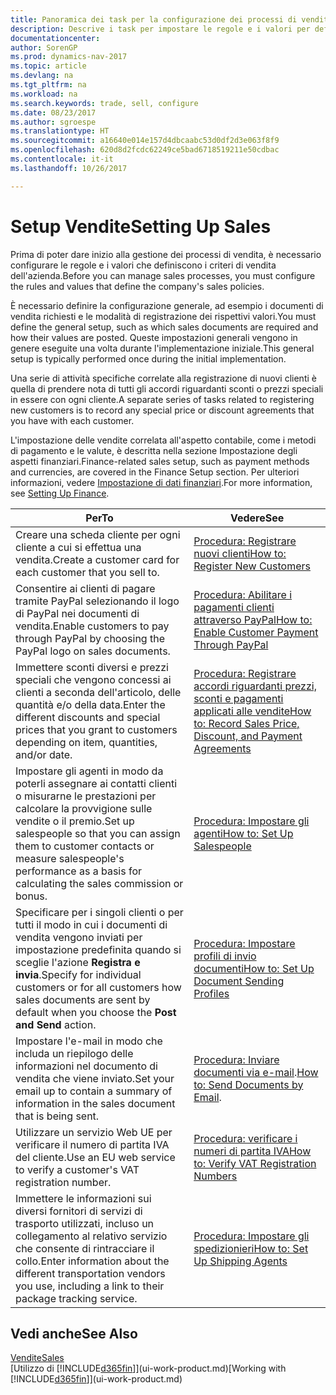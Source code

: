 ```yaml
---
title: Panoramica dei task per la configurazione dei processi di vendita
description: Descrive i task per impostare le regole e i valori per definire i criteri e processi di vendita.
documentationcenter: 
author: SorenGP
ms.prod: dynamics-nav-2017
ms.topic: article
ms.devlang: na
ms.tgt_pltfrm: na
ms.workload: na
ms.search.keywords: trade, sell, configure
ms.date: 08/23/2017
ms.author: sgroespe
ms.translationtype: HT
ms.sourcegitcommit: a16640e014e157d4dbcaabc53d0df2d3e063f8f9
ms.openlocfilehash: 620d8d2fcdc62249ce5bad6718519211e50cdbac
ms.contentlocale: it-it
ms.lasthandoff: 10/26/2017

---
```

# <a name="setting-up-sales"></a><span data-ttu-id="bfd53-103">Setup Vendite</span><span class="sxs-lookup"><span data-stu-id="bfd53-103">Setting Up Sales</span></span>
<span data-ttu-id="bfd53-104">Prima di poter dare inizio alla gestione dei processi di vendita, è necessario configurare le regole e i valori che definiscono i criteri di vendita dell'azienda.</span><span class="sxs-lookup"><span data-stu-id="bfd53-104">Before you can manage sales processes, you must configure the rules and values that define the company's sales policies.</span></span>

<span data-ttu-id="bfd53-105">È necessario definire la configurazione generale, ad esempio i documenti di vendita richiesti e le modalità di registrazione dei rispettivi valori.</span><span class="sxs-lookup"><span data-stu-id="bfd53-105">You must define the general setup, such as which sales documents are required and how their values are posted.</span></span> <span data-ttu-id="bfd53-106">Queste impostazioni generali vengono in genere eseguite una volta durante l'implementazione iniziale.</span><span class="sxs-lookup"><span data-stu-id="bfd53-106">This general setup is typically performed once during the initial implementation.</span></span>

<span data-ttu-id="bfd53-107">Una serie di attività specifiche correlate alla registrazione di nuovi clienti è quella di prendere nota di tutti gli accordi riguardanti sconti o prezzi speciali in essere con ogni cliente.</span><span class="sxs-lookup"><span data-stu-id="bfd53-107">A separate series of tasks related to registering new customers is to record any special price or discount agreements that you have with each customer.</span></span>

<span data-ttu-id="bfd53-108">L'impostazione delle vendite correlata all'aspetto contabile, come i metodi di pagamento e le valute, è descritta nella sezione Impostazione degli aspetti finanziari.</span><span class="sxs-lookup"><span data-stu-id="bfd53-108">Finance-related sales setup, such as payment methods and currencies, are covered in the Finance Setup section.</span></span> <span data-ttu-id="bfd53-109">Per ulteriori informazioni, vedere [Impostazione di dati finanziari](finance-setup-finance.md).</span><span class="sxs-lookup"><span data-stu-id="bfd53-109">For more information, see [Setting Up Finance](finance-setup-finance.md).</span></span>

| <span data-ttu-id="bfd53-110">Per</span><span class="sxs-lookup"><span data-stu-id="bfd53-110">To</span></span> | <span data-ttu-id="bfd53-111">Vedere</span><span class="sxs-lookup"><span data-stu-id="bfd53-111">See</span></span> |
| --- | --- |
| <span data-ttu-id="bfd53-112">Creare una scheda cliente per ogni cliente a cui si effettua una vendita.</span><span class="sxs-lookup"><span data-stu-id="bfd53-112">Create a customer card for each customer that you sell to.</span></span> |[<span data-ttu-id="bfd53-113">Procedura: Registrare nuovi clienti</span><span class="sxs-lookup"><span data-stu-id="bfd53-113">How to: Register New Customers</span></span>](sales-how-register-new-customers.md) |
| <span data-ttu-id="bfd53-114">Consentire ai clienti di pagare tramite PayPal selezionando il logo di PayPal nei documenti di vendita.</span><span class="sxs-lookup"><span data-stu-id="bfd53-114">Enable customers to pay through PayPal by choosing the PayPal logo on sales documents.</span></span> |[<span data-ttu-id="bfd53-115">Procedura: Abilitare i pagamenti clienti attraverso PayPal</span><span class="sxs-lookup"><span data-stu-id="bfd53-115">How to: Enable Customer Payment Through PayPal</span></span>](sales-how-enable-payment-service-extensions.md) |
| <span data-ttu-id="bfd53-116">Immettere sconti diversi e prezzi speciali che vengono concessi ai clienti a seconda dell'articolo, delle quantità e/o della data.</span><span class="sxs-lookup"><span data-stu-id="bfd53-116">Enter the different discounts and special prices that you grant to customers depending on item, quantities, and/or date.</span></span> |[<span data-ttu-id="bfd53-117">Procedura: Registrare accordi riguardanti prezzi, sconti e pagamenti applicati alle vendite</span><span class="sxs-lookup"><span data-stu-id="bfd53-117">How to: Record Sales Price, Discount, and Payment Agreements</span></span>](sales-how-record-sales-price-discount-payment-agreements.md) |
| <span data-ttu-id="bfd53-118">Impostare gli agenti in modo da poterli assegnare ai contatti clienti o misurarne le prestazioni per calcolare la provvigione sulle vendite o il premio.</span><span class="sxs-lookup"><span data-stu-id="bfd53-118">Set up salespeople so that you can assign them to customer contacts or measure salespeople's performance as a basis for calculating the sales commission or bonus.</span></span> |[<span data-ttu-id="bfd53-119">Procedura: Impostare gli agenti</span><span class="sxs-lookup"><span data-stu-id="bfd53-119">How to: Set Up Salespeople</span></span>](sales-how-setup-salespeople.md) |
| <span data-ttu-id="bfd53-120">Specificare per i singoli clienti o per tutti il modo in cui i documenti di vendita vengono inviati per impostazione predefinita quando si sceglie l'azione **Registra e invia**.</span><span class="sxs-lookup"><span data-stu-id="bfd53-120">Specify for individual customers or for all customers how sales documents are sent by default when you choose the **Post and Send** action.</span></span> |[<span data-ttu-id="bfd53-121">Procedura: Impostare profili di invio documenti</span><span class="sxs-lookup"><span data-stu-id="bfd53-121">How to: Set Up Document Sending Profiles</span></span>](sales-how-setup-document-send-profiles.md) |
| <span data-ttu-id="bfd53-122">Impostare l'e-mail in modo che includa un riepilogo delle informazioni nel documento di vendita che viene inviato.</span><span class="sxs-lookup"><span data-stu-id="bfd53-122">Set your email up to contain a summary of information in the sales document that is being sent.</span></span> |<span data-ttu-id="bfd53-123">[Procedura: Inviare documenti via e-mail](ui-how-send-documents-email.md).</span><span class="sxs-lookup"><span data-stu-id="bfd53-123">[How to: Send Documents by Email](ui-how-send-documents-email.md).</span></span> |
|<span data-ttu-id="bfd53-124">Utilizzare un servizio Web UE per verificare il numero di partita IVA del cliente.</span><span class="sxs-lookup"><span data-stu-id="bfd53-124">Use an EU web service to verify a customer's VAT registration number.</span></span>|[<span data-ttu-id="bfd53-125">Procedura: verificare i numeri di partita IVA</span><span class="sxs-lookup"><span data-stu-id="bfd53-125">How to: Verify VAT Registration Numbers</span></span>](finance-setup-vat.md)|
|<span data-ttu-id="bfd53-126">Immettere le informazioni sui diversi fornitori di servizi di trasporto utilizzati, incluso un collegamento al relativo servizio che consente di rintracciare il collo.</span><span class="sxs-lookup"><span data-stu-id="bfd53-126">Enter information about the different transportation vendors you use, including a link to their package tracking service.</span></span>|[<span data-ttu-id="bfd53-127">Procedura: Impostare gli spedizionieri</span><span class="sxs-lookup"><span data-stu-id="bfd53-127">How to: Set Up Shipping Agents</span></span>](sales-how-to-set-up-shipping-agents.md)|

## <a name="see-also"></a><span data-ttu-id="bfd53-128">Vedi anche</span><span class="sxs-lookup"><span data-stu-id="bfd53-128">See Also</span></span>
[<span data-ttu-id="bfd53-129">Vendite</span><span class="sxs-lookup"><span data-stu-id="bfd53-129">Sales</span></span>](sales-manage-sales.md)  
<span data-ttu-id="bfd53-130">[Utilizzo di [!INCLUDE[d365fin](includes/d365fin_md.md)]](ui-work-product.md)</span><span class="sxs-lookup"><span data-stu-id="bfd53-130">[Working with [!INCLUDE[d365fin](includes/d365fin_md.md)]](ui-work-product.md)</span></span>

